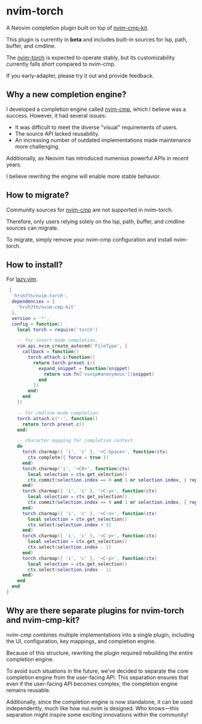 # nvim-torch

A Neovim completion plugin built on top of
[nvim-cmp-kit](https://github.com/hrsh7th/nvim-cmp-kit).

This plugin is currently in **beta** and includes built-in sources for lsp,
path, buffer, and cmdline.

The [nvim-torch](https://github.com/hrsh7th/nvim-torch) is expected to operate
stably, but its customizability currently falls short compared to nvim-cmp.

If you early-adapter, please try it out and provide feedback.

## Why a new completion engine?

I developed a completion engine called
[nvim-cmp](https://github.com/hrsh7th/nvim-cmp), which I believe was a success.
However, it had several issues:

- It was difficult to meet the diverse "visual" requirements of users.
- The source API lacked reusability.
- An increasing number of outdated implementations made maintenance more
  challenging.

Additionally, as Neovim has introduced numerous powerful APIs in recent years.

I believe rewriting the engine will enable more stable behavior.

## How to migrate?

Community sources for [nvim-cmp](https://github.com/hrsh7th/nvim-cmp) are not
supported in nvim-torch.

Therefore, only users relying solely on the lsp, path, buffer, and cmdline
sources can migrate.

To migrate, simply remove your nvim-cmp configuration and install nvim-torch.

## How to install?

For [lazy.vim](https://github.com/folke/lazy.nvim).

```lua
 {
  'hrsh7th/nvim-torch',
  dependencies = {
    'hrsh7th/nvim-cmp-kit' 
  },
  version = '*',
  config = function()
    local torch = require('torch')

    -- for insert-mode completion.
    vim.api.nvim_create_autocmd('FileType', {
      callback = function()
        torch.attach.i(function()
          return torch.preset.i({
            expand_snippet = function(snippet)
              return vim.fn['vsnip#anonymous'](snippet)
            end
          })
        end)
      end
    })

    -- for cmdline-mode completion.
    torch.attach.c(':', function()
      return torch.preset.c()
    end)

    -- character mapping for completion context.
    do
      torch.charmap({ 'i', 'c' }, '<C-Space>', function(ctx)
        ctx.complete({ force = true })
      end)
      torch.charmap('i', '<CR>', function(ctx)
        local selection = ctx.get_selection()
        ctx.commit(selection.index == 0 and 1 or selection.index, { replace = false })
      end)
      torch.charmap({ 'i', 'c' }, '<C-y>', function(ctx)
        local selection = ctx.get_selection()
        ctx.commit(selection.index == 0 and 1 or selection.index, { replace = true })
      end)
      torch.charmap({ 'i', 'c' }, '<C-n>', function(ctx)
        local selection = ctx.get_selection()
        ctx.select(selection.index + 1)
      end)
      torch.charmap({ 'i', 'c' }, '<C-p>', function(ctx)
        local selection = ctx.get_selection()
        ctx.select(selection.index - 1)
      end)
      torch.charmap({ 'i', 'c' }, '<C-p>', function(ctx)
        local selection = ctx.get_selection()
        ctx.select(selection.index - 1)
      end)
    end
  end
}
```

## Why are there separate plugins for nvim-torch and nvim-cmp-kit?

nvim-cmp combines multiple implementations into a single plugin, including the
UI, configuration, key mappings, and completion engine.

Because of this structure, rewriting the plugin required rebuilding the entire
completion engine.

To avoid such situations in the future, we’ve decided to separate the core
completion engine from the user-facing API. This separation ensures that even if
the user-facing API becomes complex, the completion engine remains reusable.

Additionally, since the completion engine is now standalone, it can be used
independently, much like how nui.nvim is designed. Who knows—this separation
might inspire some exciting innovations within the community!
